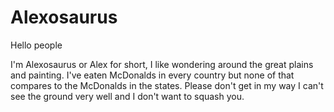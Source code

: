 # Alexosaurus

Hello people

I'm Alexosaurus or Alex for short, I like wondering around the great plains and painting.
I've eaten McDonalds in every country but none of that compares to the McDonalds in the states.
Please don't get in my way I can't see the ground very well and I don't want to squash you.
